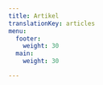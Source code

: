 ```yaml
---
title: Artikel
translationKey: articles
menu:
  footer:
    weight: 30
  main:
    weight: 30

---
```

